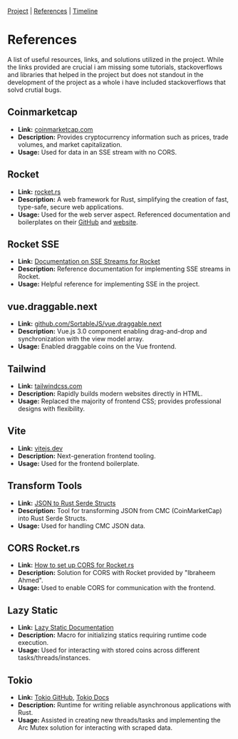 [Project](README.md) | [References](references.md) | [Timeline](updates.md)

# References

A list of useful resources, links, and solutions utilized in the project. While the links provided are crucial i am missing some tutorials, stackoverflows and libraries that helped in the project but does not standout in the development of the project as a whole i have included stackoverflows that solvd crutial bugs.  
## Coinmarketcap
- **Link:** [coinmarketcap.com](https://coinmarketcap.com)
- **Description:** Provides cryptocurrency information such as prices, trade volumes, and market capitalization.
- **Usage:** Used for data in an SSE stream with no CORS.

## Rocket
- **Link:** [rocket.rs](https://rocket.rs)
- **Description:** A web framework for Rust, simplifying the creation of fast, type-safe, secure web applications.
- **Usage:** Used for the web server aspect. Referenced documentation and boilerplates on their [GitHub](https://github.com/SergioBenitez/Rocket) and [website](https://rocket.rs).

## Rocket SSE
- **Link:** [Documentation on SSE Streams for Rocket](https://api.rocket.rs/master/rocket/response/stream/struct.EventStream.html)
- **Description:** Reference documentation for implementing SSE streams in Rocket.
- **Usage:** Helpful reference for implementing SSE in the project.

## vue.draggable.next
- **Link:** [github.com/SortableJS/vue.draggable.next](https://github.com/SortableJS/vue.draggable.next)
- **Description:** Vue.js 3.0 component enabling drag-and-drop and synchronization with the view model array.
- **Usage:** Enabled draggable coins on the Vue frontend.

## Tailwind
- **Link:** [tailwindcss.com](https://tailwindcss.com/)
- **Description:** Rapidly builds modern websites directly in HTML.
- **Usage:** Replaced the majority of frontend CSS; provides professional designs with flexibility.

## Vite
- **Link:** [vitejs.dev](https://vitejs.dev)
- **Description:** Next-generation frontend tooling.
- **Usage:** Used for the frontend boilerplate.

## Transform Tools
- **Link:** [JSON to Rust Serde Structs](https://transform.tools/json-to-rust-serde)
- **Description:** Tool for transforming JSON from CMC (CoinMarketCap) into Rust Serde Structs.
- **Usage:** Used for handling CMC JSON data.

## CORS Rocket.rs
- **Link:** [How to set up CORS for Rocket.rs](https://stackoverflow.com/questions/62412361/how-to-set-up-cors-or-options-for-rocket-rs)
- **Description:** Solution for CORS with Rocket provided by "Ibraheem Ahmed".
- **Usage:** Used to enable CORS for communication with the frontend.

## Lazy Static
- **Link:** [Lazy Static Documentation](https://docs.rs/lazy_static/latest/lazy_static/)
- **Description:** Macro for initializing statics requiring runtime code execution.
- **Usage:** Used for interacting with stored coins across different tasks/threads/instances.

## Tokio
- **Link:** [Tokio GitHub](https://github.com/tokio-rs/tokio), [Tokio Docs](https://docs.rs/tokio/latest/tokio/sync/struct.Mutex.html)
- **Description:** Runtime for writing reliable asynchronous applications with Rust.
- **Usage:** Assisted in creating new threads/tasks and implementing the Arc Mutex solution for interacting with scraped data.
